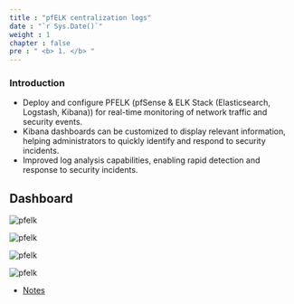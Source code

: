```yaml
---
title : "pfELK centralization logs"
date : "`r Sys.Date()`" 
weight : 1 
chapter : false
pre : " <b> 1. </b> "
---
```


### Introduction 

- Deploy and configure PFELK (pfSense & ELK Stack (Elasticsearch, Logstash, Kibana)) for real-time monitoring of network traffic and security events.
- Kibana dashboards can be customized to display relevant information, helping administrators to quickly identify and respond to security incidents.
- Improved log analysis capabilities, enabling rapid detection and response to security incidents.

## Dashboard

![pfelk](/projects/images/pfelk/1.jpg?featherlight=false&width=90pc)

![pfelk](/projects/images/pfelk/2.jpg?featherlight=false&width=90pc)

![pfelk](/projects/images/pfelk/3.jpg?featherlight=false&width=90pc)

![pfelk](/projects/images/pfelk/4.jpg?featherlight=false&width=90pc)

- [Notes](1.1-notes/)

